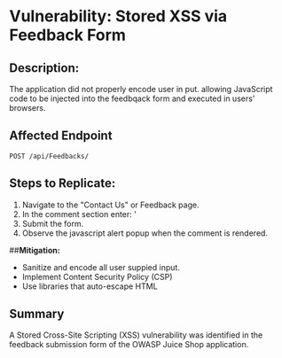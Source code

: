 # Vulnerability: Stored XSS via Feedback Form

## Description:
The application did not properly encode user in put. allowing JavaScript code to be injected into the feedbqack form and executed in users' browsers.

## Affected Endpoint
`POST /api/Feedbacks/`

## **Steps to Replicate:**
1. Navigate to the "Contact Us" or Feedback page.
2. In the comment section enter: '<script>alert('XSS')</script>
3. Submit the form.
4. Observe the javascript alert popup when the comment is rendered.


##**Mitigation:**
- Sanitize and encode all user suppied input.
- Implement Content Security Policy (CSP)
- Use libraries that auto-escape HTML

## Summary
A Stored Cross-Site Scripting (XSS) vulnerability was identified in the feedback submission form of the OWASP Juice Shop application.
